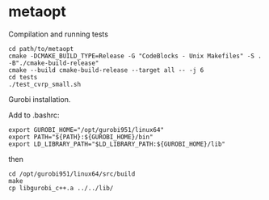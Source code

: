 # metaopt

Compilation and running tests
```
cd path/to/metaopt
cmake -DCMAKE_BUILD_TYPE=Release -G "CodeBlocks - Unix Makefiles" -S . -B"./cmake-build-release"
cmake --build cmake-build-release --target all -- -j 6
cd tests
./test_cvrp_small.sh
```


Gurobi installation.

Add to .bashrc:
```
export GUROBI_HOME="/opt/gurobi951/linux64"
export PATH="${PATH}:${GUROBI_HOME}/bin"
export LD_LIBRARY_PATH="$LD_LIBRARY_PATH:${GUROBI_HOME}/lib"
```

then 

```
cd /opt/gurobi951/linux64/src/build
make
cp libgurobi_c++.a ../../lib/
```

